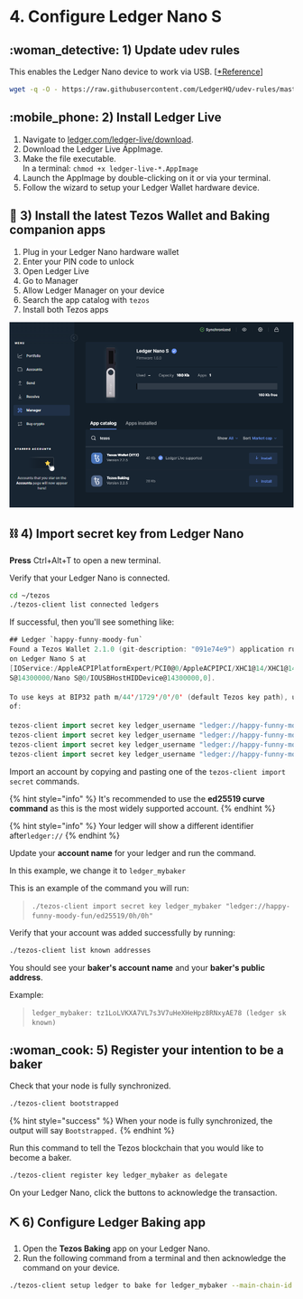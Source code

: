 # 4. Configure Ledger Nano S

## :woman\_detective: 1) Update udev rules

This enables the Ledger Nano device to work via USB. \[[\*Reference](https://support.ledger.com/hc/en-us/articles/360019301813-Fix-USB-issues)]

```bash
wget -q -O - https://raw.githubusercontent.com/LedgerHQ/udev-rules/master/add_udev_rules.sh | sudo bash
```

## :mobile\_phone: 2) Install Ledger Live

1. Navigate to [ledger.com/ledger-live/download](https://www.ledger.com/ledger-live/download).
2. Download the Ledger Live AppImage.
3. Make the file executable.\
   In a terminal: `chmod +x ledger-live-*.AppImage`
4. Launch the AppImage by double-clicking on it or via your terminal.
5. Follow the wizard to setup your Ledger Wallet hardware device.

## :jigsaw: 3) Install the latest Tezos Wallet and Baking companion apps

1. Plug in your Ledger Nano hardware wallet
2. Enter your PIN code to unlock
3. Open Ledger Live
4. Go to Manager
5. Allow Ledger Manager on your device
6. Search the app catalog with `tezos`
7. Install both Tezos apps

![Installing the Tezos ledger apps](../../../.gitbook/assets/ledger.PNG)

## :chains: 4) Import secret key from Ledger Nano

&#x20;**Press** Ctrl+Alt+T to open a new terminal.

Verify that your Ledger Nano is connected.

```bash
cd ~/tezos
./tezos-client list connected ledgers
```

If successful, then you'll see something like:

```scala
## Ledger `happy-funny-moody-fun`
Found a Tezos Wallet 2.1.0 (git-description: "091e74e9") application running
on Ledger Nano S at
[IOService:/AppleACPIPlatformExpert/PCI0@0/AppleACPIPCI/XHC1@14/XHC1@14000000/HS03@14300000/Nano
S@14300000/Nano S@0/IOUSBHostHIDDevice@14300000,0].

To use keys at BIP32 path m/44'/1729'/0'/0' (default Tezos key path), use one
of:

tezos-client import secret key ledger_username "ledger://happy-funny-moody-fun/bip25519/0h/0h"
tezos-client import secret key ledger_username "ledger://happy-funny-moody-fun/ed25519/0h/0h"
tezos-client import secret key ledger_username "ledger://happy-funny-moody-fun/secp256k1/0h/0h"
tezos-client import secret key ledger_username "ledger://happy-funny-moody-fun/P-256/0h/0h"
```

Import an account by copying and pasting one of the `tezos-client import secret` commands.&#x20;

{% hint style="info" %}
It's recommended to use the **ed25519 curve command** as this is the most widely supported account.
{% endhint %}

{% hint style="info" %}
Your ledger will show a different identifier after`ledger://`
{% endhint %}

Update your **account name** for your ledger and run the command.

In this example, we change it to `ledger_mybaker`

This is an example of the command you will run:

> `./tezos-client import secret key ledger_mybaker "ledger://happy-funny-moody-fun/ed25519/0h/0h"`

Verify that your account was added successfully by running:

```bash
./tezos-client list known addresses
```

You should see your **baker's account name** and your **baker's public address**.

Example:

> `ledger_mybaker: tz1LoLVKXA7VL7s3V7uHeXHeHpz8RNxyAE78 (ledger sk known)`

## :woman\_cook: 5) Register your intention to be a baker

Check that your node is fully synchronized.

```bash
./tezos-client bootstrapped
```

{% hint style="success" %}
When your node is fully synchronized, the output will say `Bootstrapped.`
{% endhint %}

&#x20;Run this command to tell the Tezos blockchain that you would like to become a baker.

```bash
./tezos-client register key ledger_mybaker as delegate
```

On your Ledger Nano, click the buttons to acknowledge the transaction.

## :pick: 6) Configure Ledger Baking app

1. Open the **Tezos Baking** app on your Ledger Nano.
2. Run the following command from a terminal and then acknowledge the command on your device.

```bash
./tezos-client setup ledger to bake for ledger_mybaker --main-chain-id NetXdQprcVkpaWU
```
